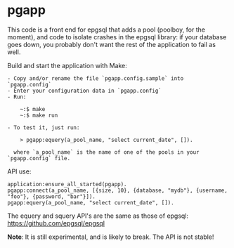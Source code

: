 pgapp
=====

This code is a front end for epgsql that adds a pool (poolboy, for the
moment), and code to isolate crashes in the epgsql library: if your
database goes down, you probably don't want the rest of the
application to fail as well.

Build and start the application with Make:

    - Copy and/or rename the file `pgapp.config.sample` into `pgapp.config`
    - Enter your configuration data in `pgapp.config`
    - Run:

        ~:$ make
        ~:$ make run
    
    - To test it, just run:
    
        > pgapp:equery(a_pool_name, "select current_date", []).
    
      where `a_pool_name` is the name of one of the pools in your `pgapp.config` file.

API use:

    application:ensure_all_started(pgapp).
    pgapp:connect(a_pool_name, [{size, 10}, {database, "mydb"}, {username, "foo"}, {password, "bar"}]).
    pgapp:equery(a_pool_name, "select current_date", []).

The equery and squery API's are the same as those of epgsql: https://github.com/epgsql/epgsql

**Note**: It is still experimental, and is likely to break.  The API
is not stable!
